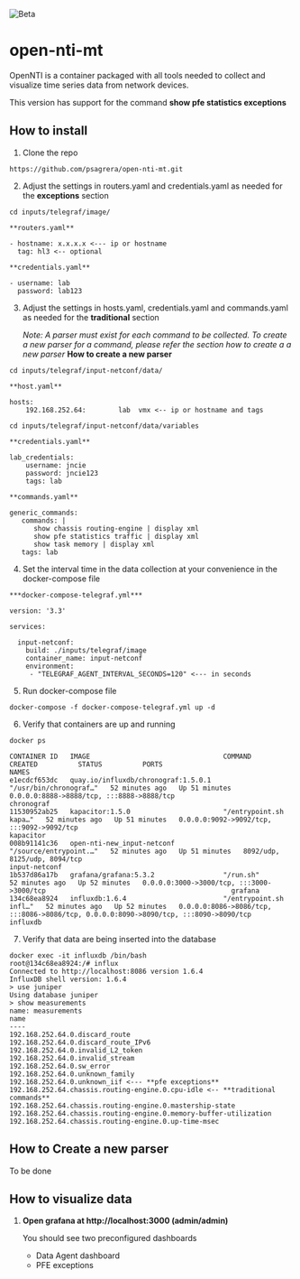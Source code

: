 ![Beta](https://img.shields.io/badge/status-beta-yellowgreen.svg?style=flat "Beta")
# open-nti-mt

OpenNTI is a container packaged with all tools needed to collect and visualize time series data from network devices.

This version has support for the command **show pfe statistics exceptions**

## How to install

1) Clone the repo

```
https://github.com/psagrera/open-nti-mt.git
```

2) Adjust the settings in routers.yaml and credentials.yaml as needed for the **exceptions** section

```
cd inputs/telegraf/image/

**routers.yaml**

- hostname: x.x.x.x <--- ip or hostname
  tag: hl3 <-- optional

**credentials.yaml** 

- username: lab
  password: lab123

```
3) Adjust the settings in hosts.yaml, credentials.yaml and commands.yaml as needed for the **traditional** section

   _Note: A parser must exist for each command to be collected. To create a new parser for a command, please refer the section how to create a a new parser_ **How to create a new parser**
```
cd inputs/telegraf/input-netconf/data/

**host.yaml**

hosts:
    192.168.252.64:        lab  vmx <-- ip or hostname and tags

cd inputs/telegraf/input-netconf/data/variables

**credentials.yaml**

lab_credentials:
    username: jncie 
    password: jncie123 
    tags: lab

**commands.yaml**

generic_commands:
   commands: |
      show chassis routing-engine | display xml
      show pfe statistics traffic | display xml
      show task memory | display xml
   tags: lab
```

4) Set the interval time in the data collection at your convenience in the docker-compose file

```
***docker-compose-telegraf.yml***

version: '3.3'

services:
  
  input-netconf:
    build: ./inputs/telegraf/image
    container_name: input-netconf
    environment:
     - "TELEGRAF_AGENT_INTERVAL_SECONDS=120" <--- in seconds
```
5) Run docker-compose file

```
docker-compose -f docker-compose-telegraf.yml up -d
```
6) Verify that containers are up and running

```
docker ps

CONTAINER ID   IMAGE                                 COMMAND                  CREATED          STATUS          PORTS                                                                                  NAMES
e1ecdcf653dc   quay.io/influxdb/chronograf:1.5.0.1   "/usr/bin/chronograf…"   52 minutes ago   Up 51 minutes   0.0.0.0:8888->8888/tcp, :::8888->8888/tcp                                              chronograf
11530952ab25   kapacitor:1.5.0                       "/entrypoint.sh kapa…"   52 minutes ago   Up 51 minutes   0.0.0.0:9092->9092/tcp, :::9092->9092/tcp                                              kapacitor
008b91141c36   open-nti-new_input-netconf            "/source/entrypoint.…"   52 minutes ago   Up 51 minutes   8092/udp, 8125/udp, 8094/tcp                                                           input-netconf
1b537d86a17b   grafana/grafana:5.3.2                 "/run.sh"                52 minutes ago   Up 52 minutes   0.0.0.0:3000->3000/tcp, :::3000->3000/tcp                                              grafana
134c68ea8924   influxdb:1.6.4                        "/entrypoint.sh infl…"   52 minutes ago   Up 52 minutes   0.0.0.0:8086->8086/tcp, :::8086->8086/tcp, 0.0.0.0:8090->8090/tcp, :::8090->8090/tcp   influxdb
```

7) Verify that data are being inserted into the database

```
docker exec -it influxdb /bin/bash
root@134c68ea8924:/# influx
Connected to http://localhost:8086 version 1.6.4
InfluxDB shell version: 1.6.4
> use juniper
Using database juniper
> show measurements
name: measurements
name
----
192.168.252.64.0.discard_route
192.168.252.64.0.discard_route_IPv6
192.168.252.64.0.invalid_L2_token
192.168.252.64.0.invalid_stream
192.168.252.64.0.sw_error
192.168.252.64.0.unknown_family
192.168.252.64.0.unknown_iif <--- **pfe exceptions**
192.168.252.64.chassis.routing-engine.0.cpu-idle <-- **traditional commands**
192.168.252.64.chassis.routing-engine.0.mastership-state
192.168.252.64.chassis.routing-engine.0.memory-buffer-utilization
192.168.252.64.chassis.routing-engine.0.up-time-msec
```
## How to Create a new parser

To be done

## How to visualize data

1) **Open grafana at http://localhost:3000 (admin/admin)**

   You should see two preconfigured dashboards

   - Data Agent dashboard
   - PFE exceptions
